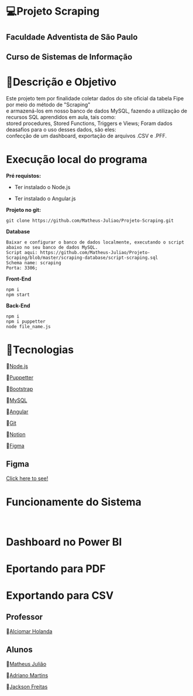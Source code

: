 # 💻Projeto Scraping 

## Faculdade Adventista de São Paulo
## Curso de Sistemas de Informação

# 📝Descrição e Objetivo 

Este projeto tem por finalidade coletar dados do site oficial da tabela Fipe por meio do método de "Scraping" <br>
e armazená-los em nosso banco de dados MySQL, fazendo a utilização de recursos SQL aprendidos em aula, tais como: <br>
stored procedures, Stored Functions, Triggers e Views; Foram dados deasafios para o uso desses dados, são eles: <br>
confecção de um dashboard, exportação de arquivos .CSV e .PFF.


# Execução local do programa

**Pré requistos:**

- Ter instalado o Node.js

- Ter instalado o Angular.js

**Projeto no git:**

    git clone https://github.com/Matheus-Juliao/Projeto-Scraping.git

**Database**

    Baixar e configurar o banco de dados localmente, executando o script abaixo no seu banco de dados MySQL.
    Script aqui: https://github.com/Matheus-Juliao/Projeto-Scraping/blob/master/scraping-database/script-scraping.sql
    Schema name: scraping
    Porta: 3306;

**Front-End**

    npm i
    npm start

**Back-End**

    npm i 
    npm i puppetter
    node file_name.js

# 🔌Tecnologias

🔹[Node.js](https://nodejs.org/en/)

🔹[Puppetter](https://www.npmjs.com/package/puppeteer-extra-plugin-angular)

🔹[Bootstrap](https://getbootstrap.com/)

🔹[MySQL](https://dev.mysql.com/downloads/mysql/)

🔹[Angular](https://www.npmjs.com/package/@angular/cli)

🔹[Git](https://git-scm.com/)

🔹[Notion](https://www.notion.so/)

🔹[Figma](https://www.figma.com/)

## **Figma**

[Click here to see!](https://www.figma.com/file/7IqtJaBB5YGEjjHahMXCeD/Untitled?node-id=0%3A1&t=RH0CrAahJ82VkRCx-1)

# Funcionamente do Sistema

<img src=""/>
<img src=""/>
<img src=""/>

# Dashboard no Power BI

# Eportando para PDF

# Exportando para CSV

## Professor

🔰[Alciomar Holanda]()

## Alunos

🔰[Matheus Julião](https://github.com/Matheus-Juliao)

🔰[Adriano Martins](https://github.com/AdrianoPinheiro86)

🔰[Jackson Freitas](https://github.com/jacksonMarcelinoFreitas)






